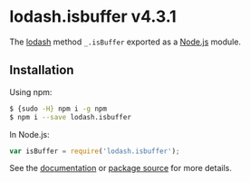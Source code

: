 # lodash.isbuffer v4.3.1

The [lodash](https://lodash.com/) method `_.isBuffer` exported as a [Node.js](https://nodejs.org/) module.

## Installation

Using npm:
```bash
$ {sudo -H} npm i -g npm
$ npm i --save lodash.isbuffer
```

In Node.js:
```js
var isBuffer = require('lodash.isbuffer');
```

See the [documentation](https://lodash.com/docs#isBuffer) or [package source](https://github.com/lodash/lodash/blob/4.3.1-npm-packages/lodash.isbuffer) for more details.
